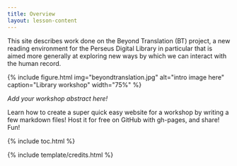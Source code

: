 ```yaml
---
title: Overview
layout: lesson-content
---
```


This site describes work done on the Beyond Translation (BT) project, a new reading environment for the Perseus Digital Library in particular that is aimed more generally at exploring new ways by which we can interact with the human record. 

{% include figure.html img="beyondtranslation.jpg" alt="intro image here" caption="Library workshop" width="75%" %}

*Add your workshop abstract here!*

Learn how to create a super quick easy website for a workshop by writing a few markdown files! 
Host it for free on GitHub with gh-pages, and share!
Fun!

{% include toc.html %}

{% include template/credits.html %}
